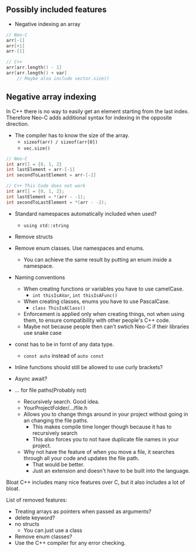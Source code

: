 ## Possibly included features
- Negative indexing an array
```C++
// Neo-C
arr[-1]
arr[+1]
arr-[1]

// C++
arr[arr.length() - 1]
arr[arr.length() + var]
	// Maybe also include vector.size()
```
## Negative array indexing
In C++ there is no way to easily get an element starting from the last index. Therefore Neo-C adds additional syntax for indexing in the opposite direction.
- The compiler has to know the size of the array.
	- `sizeof(arr) / sizeof(arr[0])`
	- `vec.size()`

```C++
// Neo-C
int arr[] = {0, 1, 2}
int lastElement = arr-[-1]
int secondToLastElement = arr-[-2]

// C++ This Code does not work
int arr[] = {0, 1, 2};
int lastElement = *(arr - -1);
int secondToLastElement = *(arr - -2);
```

- Standard namespaces automatically included when used?
	- `using std::string`
- Remove structs
- Remove enum classes. Use namespaces and enums.
	- You can achieve the same result by putting an enum inside a namespace.
- Naming conventions
	- When creating functions or variables you have to use camelCase.
		- `int thisIsAVar`, `int thisIsAFunc()`
	- When creating classes, enums you have to use PascalCase.
		- `class ThisIsAClass()`
	- Enforcement is applied only when creating things, not when using them, to ensure compatibility with other people's C++ code.
	- Maybe not because people then can't swtich Neo-C if their libraries use snake case
- const has to be in fornt of any data type.
	- `const auto` instead of `auto const`
- Inline functions should still be allowed to use curly brackets?

- Async await?

- ... for file paths(Probably not)
	- Recursively search. Good idea.
	- YourProjectFolder/.../file.h
	- Allows you to change things around in your project without going in an changing the file paths.
		- This makes compile time longer though because it has to recursively search
		- This also forces you to not have duplicate file names in your project.
	- Why not have the feature of when you move a file, it searches through all your code and updates the file path.
		- That would be better.
		- Just an extension and doesn't have to be built into the language.

Bloat
C++ includes many nice features over C, but it also includes a lot of bloat.

List of removed features:

- Treating arrays as pointers when passed as arguments?
- delete keyword?
- no structs
	- You can just use a class
- Remove enum classes?
- Use the C++ compiler for any error checking.